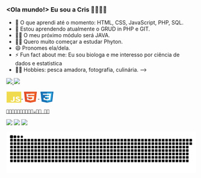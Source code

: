 ### <Ola mundo!> Eu sou a Cris 🌹🐱‍👤😎
- 🙌 O que aprendi até o momento: HTML, CSS, JavaScript, PHP, SQL.
- 🌱 Estou aprendendo atualmente o GRUD in PHP e GIT.
- 🐱‍🐉 O meu próximo módulo será JAVA.
- 🐱‍💻 Quero muito começar a estudar Phyton.
- 😄 Pronomes ela/dela.
- ⚡ Fun fact about me: Eu sou biologa e me interesso por ciência de dados e estatistica
- 🐱‍🚀 Hobbies: pesca amadora, fotografia, culinária.
-->
<div>
  <a href="https://github.com/crisbahi">
  <img height="180em" src="https://github-readme-stats.vercel.app/api?username=crisbahi&show_icons=false&theme=dracula&include_all_commits=true&count_private=true"/>
  <img height="180em" src="https://github-readme-stats.vercel.app/api/top-langs/?username=crisbahi&layout=compact&langs_count=7&theme=dracula"/>
</div>
  <div style="display: inline_block"><br>
  <img align="center" alt="Rafa-Js" height="30" width="40" src="https://raw.githubusercontent.com/devicons/devicon/master/icons/javascript/javascript-plain.svg">
  <img align="center" alt="Rafa-HTML" height="30" width="40" src="https://raw.githubusercontent.com/devicons/devicon/master/icons/html5/html5-original.svg">
  <img align="center" alt="Rafa-CSS" height="30" width="40" src="https://raw.githubusercontent.com/devicons/devicon/master/icons/css3/css3-original.svg">
    
</div>
  
    🐱‍🚀🐱‍👤🐱‍🐉🐱‍🏍🐱‍👓☕🍫🧁 🐱‍💻
 
<div> 
   <a href="https://instagram.com/cris_bahi" target="_blank"><img src="https://img.shields.io/badge/-Instagram-%23E4405F?style=for-the-badge&logo=instagram&logoColor=white" target="_blank"></a>
   <a href = "mailto:cristianebahi@gmail.com"><img src="https://img.shields.io/badge/-Gmail-%23333?style=for-the-badge&logo=gmail&logoColor=white" target="_blank"></a>
  <a href="https://www.linkedin.com/in/cristianebahi" target="_blank"><img src="https://img.shields.io/badge/-LinkedIn-%230077B5?style=for-the-badge&logo=linkedin&logoColor=white" target="_blank"></a> 
  
 
  ![Snake animation](https://github.com/crisbahi/crisbahi/blob/output/github-contribution-grid-snake.svg)
 
</div>
